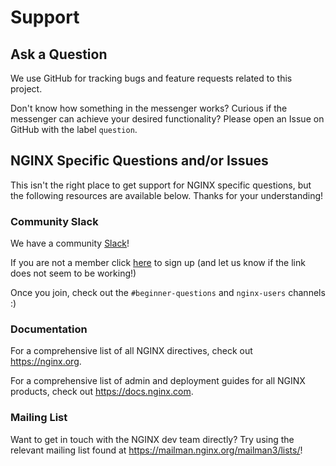 # Support

## Ask a Question

We use GitHub for tracking bugs and feature requests related to this project.

Don't know how something in the messenger works? Curious if the messenger can achieve your desired functionality? Please open an Issue on GitHub with the label `question`.

## NGINX Specific Questions and/or Issues

This isn't the right place to get support for NGINX specific questions, but the following resources are available below. Thanks for your understanding!

### Community Slack

We have a community [Slack](https://nginxcommunity.slack.com/)!

If you are not a member click [here](https://join.slack.com/t/nginxcommunity/shared_invite/zt-1aaa22w80-~_~wSMNyPxLPLp5xunOC7w) to sign up (and let us know if the link does not seem to be working!)

Once you join, check out the `#beginner-questions` and `nginx-users` channels :)

### Documentation

For a comprehensive list of all NGINX directives, check out <https://nginx.org>.

For a comprehensive list of admin and deployment guides for all NGINX products, check out <https://docs.nginx.com>.

### Mailing List

Want to get in touch with the NGINX dev team directly? Try using the relevant mailing list found at <https://mailman.nginx.org/mailman3/lists/>!
